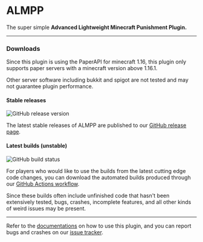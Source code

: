 # ALMPP

The super simple **Advanced Lightweight Minecraft Punishment Plugin.**

---

### Downloads

Since this plugin is using the PaperAPI for minecraft 1.16, this plugin only supports paper servers with a minecraft version above 1.16.1.

Other server software including bukkit and spigot are not tested and may not guarantee plugin performance.

#### Stable releases

![GitHub release version](https://img.shields.io/github/v/release/coadon/ALMPP)

The latest stable releases of ALMPP are published to our [GitHub release page](https://github.com/coadon/ALMPP/releases).

#### Latest builds (unstable)

![GitHub build status](https://img.shields.io/github/workflow/status/coadon/ALMPP/Java%20CI%20with%20Gradle/master)

For players who would like to use the builds from the latest cutting edge code changes, 
you can download the automated builds produced through our [GitHub Actions workflow](https://github.com/coadon/ALMPP/actions/workflows/gradle.yml).

Since these builds often include unfinished code that hasn't been extensively tested, bugs, crashes, incomplete features, and all other kinds of weird issues may be present.

---

Refer to the [documentations](https://github.com/Coadon/ALMPP/wiki) on how to use this plugin, and you can report bugs and crashes on our [issue tracker](https://github.com/Coadon/ALMPP/issues/new/choose).